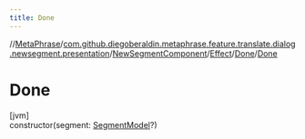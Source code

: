 ```yaml
---
title: Done
---
```

//[MetaPhrase](../../../../../index.html)/[com.github.diegoberaldin.metaphrase.feature.translate.dialog.newsegment.presentation](../../../index.html)/[NewSegmentComponent](../../index.html)/[Effect](../index.html)/[Done](index.html)/[Done](-done.html)



# Done



[jvm]\
constructor(segment: [SegmentModel](../../../../com.github.diegoberaldin.metaphrase.domain.project.data/-segment-model/index.html)?)




